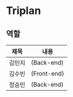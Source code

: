 # Triplan

## 역할

|제목    |내용|
|------  |---|
| 김민지 | (Back-end) |
| 김수빈 | (Front-end) |
| 정승민 | (Back-end) |
